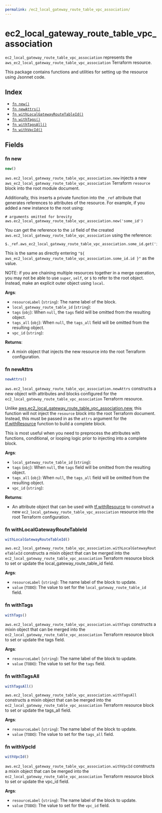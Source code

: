 ```yaml
---
permalink: /ec2_local_gateway_route_table_vpc_association/
---
```


# ec2_local_gateway_route_table_vpc_association

`ec2_local_gateway_route_table_vpc_association` represents the `aws_ec2_local_gateway_route_table_vpc_association` Terraform resource.



This package contains functions and utilities for setting up the resource using Jsonnet code.


## Index

* [`fn new()`](#fn-new)
* [`fn newAttrs()`](#fn-newattrs)
* [`fn withLocalGatewayRouteTableId()`](#fn-withlocalgatewayroutetableid)
* [`fn withTags()`](#fn-withtags)
* [`fn withTagsAll()`](#fn-withtagsall)
* [`fn withVpcId()`](#fn-withvpcid)

## Fields

### fn new

```ts
new()
```


`aws.ec2_local_gateway_route_table_vpc_association.new` injects a new `aws_ec2_local_gateway_route_table_vpc_association` Terraform `resource`
block into the root module document.

Additionally, this inserts a private function into the `_ref` attribute that generates references to attributes of the
resource. For example, if you added a new instance to the root using:

    # arguments omitted for brevity
    aws.ec2_local_gateway_route_table_vpc_association.new('some_id')

You can get the reference to the `id` field of the created `aws.ec2_local_gateway_route_table_vpc_association` using the reference:

    $._ref.aws_ec2_local_gateway_route_table_vpc_association.some_id.get('id')

This is the same as directly entering `"${ aws_ec2_local_gateway_route_table_vpc_association.some_id.id }"` as the value.

NOTE: if you are chaining multiple resources together in a merge operation, you may not be able to use `super`, `self`,
or `$` to refer to the root object. Instead, make an explicit outer object using `local`.

**Args**:
  - `resourceLabel` (`string`): The name label of the block.
  - `local_gateway_route_table_id` (`string`): 
  - `tags` (`obj`):  When `null`, the `tags` field will be omitted from the resulting object.
  - `tags_all` (`obj`):  When `null`, the `tags_all` field will be omitted from the resulting object.
  - `vpc_id` (`string`): 

**Returns**:
- A mixin object that injects the new resource into the root Terraform configuration.


### fn newAttrs

```ts
newAttrs()
```


`aws.ec2_local_gateway_route_table_vpc_association.newAttrs` constructs a new object with attributes and blocks configured for the `ec2_local_gateway_route_table_vpc_association`
Terraform resource.

Unlike [aws.ec2_local_gateway_route_table_vpc_association.new](#fn-ec2localgatewayroutetablevpcassociationnew), this function will not inject the `resource`
block into the root Terraform document. Instead, this must be passed in as the `attrs` argument for the
[tf.withResource](https://github.com/tf-libsonnet/core/tree/main/docs#fn-withresource) function to build a complete block.

This is most useful when you need to preprocess the attributes with functions, conditional, or looping logic prior to
injecting into a complete block.

**Args**:
  - `local_gateway_route_table_id` (`string`): 
  - `tags` (`obj`):  When `null`, the `tags` field will be omitted from the resulting object.
  - `tags_all` (`obj`):  When `null`, the `tags_all` field will be omitted from the resulting object.
  - `vpc_id` (`string`): 

**Returns**:
  - An attribute object that can be used with [tf.withResource](https://github.com/tf-libsonnet/core/tree/main/docs#fn-withresource) to construct a new `ec2_local_gateway_route_table_vpc_association` resource into the root Terraform configuration.


### fn withLocalGatewayRouteTableId

```ts
withLocalGatewayRouteTableId()
```

`aws.ec2_local_gateway_route_table_vpc_association.withLocalGatewayRouteTableId` constructs a mixin object that can be merged into the `ec2_local_gateway_route_table_vpc_association`
Terraform resource block to set or update the local_gateway_route_table_id field.



**Args**:
  - `resourceLabel` (`string`): The name label of the block to update.
  - `value` (`TODO`): The value to set for the `local_gateway_route_table_id` field.


### fn withTags

```ts
withTags()
```

`aws.ec2_local_gateway_route_table_vpc_association.withTags` constructs a mixin object that can be merged into the `ec2_local_gateway_route_table_vpc_association`
Terraform resource block to set or update the tags field.



**Args**:
  - `resourceLabel` (`string`): The name label of the block to update.
  - `value` (`TODO`): The value to set for the `tags` field.


### fn withTagsAll

```ts
withTagsAll()
```

`aws.ec2_local_gateway_route_table_vpc_association.withTagsAll` constructs a mixin object that can be merged into the `ec2_local_gateway_route_table_vpc_association`
Terraform resource block to set or update the tags_all field.



**Args**:
  - `resourceLabel` (`string`): The name label of the block to update.
  - `value` (`TODO`): The value to set for the `tags_all` field.


### fn withVpcId

```ts
withVpcId()
```

`aws.ec2_local_gateway_route_table_vpc_association.withVpcId` constructs a mixin object that can be merged into the `ec2_local_gateway_route_table_vpc_association`
Terraform resource block to set or update the vpc_id field.



**Args**:
  - `resourceLabel` (`string`): The name label of the block to update.
  - `value` (`TODO`): The value to set for the `vpc_id` field.
